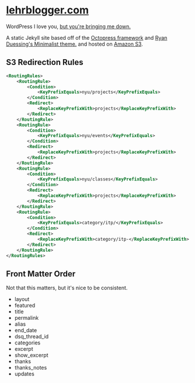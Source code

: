 [lehrblogger.com](http://lehrblogger.com)
===============

WordPress I love you, [but you're bringing me down.](http://www.youtube.com/watch?v=-eohHwsplvY)

A static Jekyll site based off of the [Octopress framework](http://octopress.org/) and [Ryan Duessing's Minimalist theme.](https://github.com/ryandeussing/octopress-minimalist) and hosted on [Amazon S3](http://aws.amazon.com/s3/).

S3 Redirection Rules
--------------------
```xml
<RoutingRules>
    <RoutingRule>
        <Condition>
            <KeyPrefixEquals>nyu/projects</KeyPrefixEquals>
        </Condition>
        <Redirect>
            <ReplaceKeyPrefixWith>projects</ReplaceKeyPrefixWith>
        </Redirect>
    </RoutingRule>
    <RoutingRule>
        <Condition>
            <KeyPrefixEquals>nyu/events</KeyPrefixEquals>
        </Condition>
        <Redirect>
            <ReplaceKeyPrefixWith>projects</ReplaceKeyPrefixWith>
        </Redirect>
    </RoutingRule>
    <RoutingRule>
        <Condition>
            <KeyPrefixEquals>nyu/classes</KeyPrefixEquals>
        </Condition>
        <Redirect>
            <ReplaceKeyPrefixWith>projects</ReplaceKeyPrefixWith>
        </Redirect>
    </RoutingRule>
    <RoutingRule>
        <Condition>
            <KeyPrefixEquals>category/itp/</KeyPrefixEquals>
        </Condition>
        <Redirect>
            <ReplaceKeyPrefixWith>category/itp-</ReplaceKeyPrefixWith>
        </Redirect>
    </RoutingRule>
</RoutingRules>
```

Front Matter Order
------------------
Not that this matters, but it's nice to be consistent.

 * layout
 * featured
 * title
 * permalink
 * alias
 * end_date
 * dsq_thread_id
 * categories
 * excerpt
 * show_excerpt
 * thanks
 * thanks_notes
 * updates
